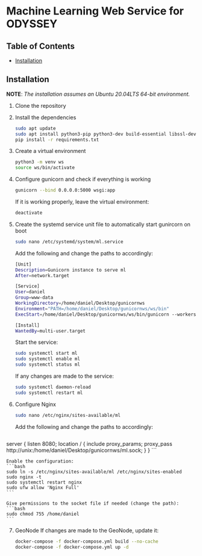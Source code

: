 # Machine Learning Web Service for ODYSSEY

## Table of Contents

-  [Installation](#installation)

## Installation

**NOTE**: *The installation assumes an Ubuntu 20.04LTS 64-bit environment.*

1. Clone the repository	

2. Install the dependencies
    ```bash
    sudo apt update
    sudo apt install python3-pip python3-dev build-essential libssl-dev libffi-dev python3-setuptools python3-venv
    pip install -r requirements.txt
    ```
3. Create a virtual environment

    ```bash
    python3 -m venv ws
    source ws/bin/activate
    ```
4. Configure gunicorn and check if everything is working

    ```bash
    gunicorn --bind 0.0.0.0:5000 wsgi:app
    ```
    If it is working properly, leave the virtual environment:
    ```bash
    deactivate
    ```
5. Create the systemd service unit file to automatically start gunircorn on boot
    ```bash
    sudo nano /etc/systemd/system/ml.service
    ```
    
    Add the following and change the paths to accordingly:
    ```bash
    [Unit]
    Description=Gunicorn instance to serve ml
    After=network.target

    [Service]
    User=daniel
    Group=www-data
    WorkingDirectory=/home/daniel/Desktop/gunicornws
    Environment="PATH=/home/daniel/Desktop/gunicornws/ws/bin"
    ExecStart=/home/daniel/Desktop/gunicornws/ws/bin/gunicorn --workers 3 --timeout 0 --bind unix:ml.sock -m 007 wsgi:app

    [Install]
    WantedBy=multi-user.target
    ```
    
    Start the service:
    ```bash
    sudo systemctl start ml
    sudo systemctl enable ml
    sudo systemctl status ml
    ```
    
    If any changes are made to the service:
    ```bash
    sudo systemctl daemon-reload
    sudo systemctl restart ml
    ```
    
6. Configure Nginx

    ```bash
    sudo nano /etc/nginx/sites-available/ml
    ```
    
    Add the following and change the paths to accordingly:
    ```bash
server {
    listen 8080;
    location / {
        include proxy_params;
        proxy_pass http://unix:/home/daniel/Desktop/gunicornws/ml.sock;
    }
}
    ```
    
    Enable the configuration:
    ```bash
    sudo ln -s /etc/nginx/sites-available/ml /etc/nginx/sites-enabled
    sudo nginx -t
    sudo systemctl restart nginx
    sudo ufw allow 'Nginx Full'
    ```
    
    Give permissions to the socket file if needed (change the path):
    ```bash
    sudo chmod 755 /home/daniel
    ```
    
7. GeoNode
    If changes are made to the GeoNode, update it:
    ```bash
    docker-compose -f docker-compose.yml build --no-cache
    docker-compose -f docker-compose.yml up -d
    ```
